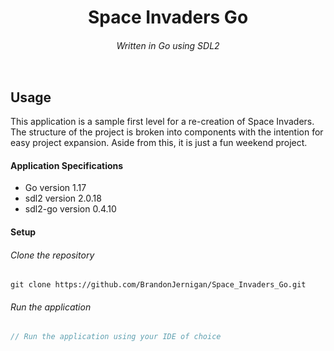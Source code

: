 <h1 align="center">Space Invaders Go</h1>
<h6 align="center">Written in Go using SDL2</h6>

<p align="center">
  <img src="" alt="" />
</p>

## Usage
This application is a sample first level for a re-creation of Space Invaders. The structure of the project is
broken into components with the intention for easy project expansion. Aside from this, it is just a fun weekend
project.

#### Application Specifications
- Go version 1.17
- sdl2 version 2.0.18
- sdl2-go version 0.4.10


#### Setup

###### Clone the repository
```
git clone https://github.com/BrandonJernigan/Space_Invaders_Go.git
```
###### Run the application
```js
// Run the application using your IDE of choice
```
